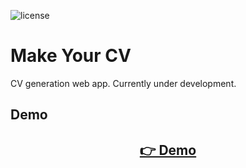 ![license](https://img.shields.io/badge/license-MIT-green)

# Make Your CV

CV generation web app. Currently under development.

## Demo

<h2 align="center">
  <a href="https://amadeuio.github.io/make-your-cv">👉 Demo</a>
</h2>
